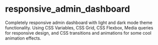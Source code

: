 # responsive_admin_dashboard

Completely responsive admin dashboard with light and dark mode theme functionality. Using CSS Variables, CSS Grid, CSS Flexbox, Media queries for responsive design, and CSS transitions and animations for some cool animation effects.

